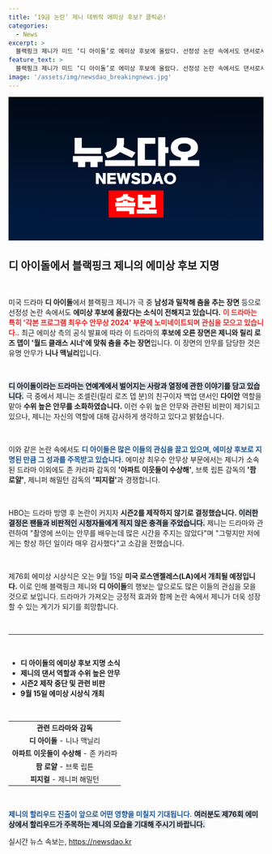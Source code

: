 ```yaml
---
title: ‘19금 논란’ 제니 데뷔작 에미상 후보? 클릭必!
categories:
  - News
excerpt: >
  블랙핑크 제니가 미드 ‘디 아이돌’로 에미상 후보에 올랐다. 선정성 논란 속에서도 댄서로서의 역량을 인정받은 제니의 여정, 그 배경과 반응을 공개합니다! 클릭해 전체 이야기를 확인하세요!
feature_text: >
  블랙핑크 제니가 미드 ‘디 아이돌’로 에미상 후보에 올랐다. 선정성 논란 속에서도 댄서로서의 역량을 인정받은 제니의 여정, 그 배경과 반응을 공개합니다! 클릭해 전체 이야기를 확인하세요!
image: '/assets/img/newsdao_breakingnews.jpg'
---
```


<p><img src="/assets/img/newsdao_breakingnews.jpg" alt="ranknews 속보" /></p>

<h2 data-ke-size="size26">디 아이돌에서 블랙핑크 제니의 에미상 후보 지명</h2>

<p data-ke-size="size16">&nbsp;</p>

<p>미국 드라마 <b>디 아이돌</b>에서 블랙핑크 제니가 극 중 <strong>남성과 밀착해 춤을 추는 장면</strong> 등으로 선정성 논란 속에서도 <strong>에미상 후보에 올랐다는 소식이 전해지고 있습니다.</strong> <b><span style="color: #ee2323;">이 드라마는 특히 '각본 프로그램 최우수 안무상 2024' 부문에 노미네이트되며 관심을 모으고 있습니다.</span></b>. 최근 에미상 측의 공식 발표에 따라 이 드라마의 <strong>후보에 오른 장면은 제니와 릴리 로즈 뎁이 '월드 클래스 시너'에 맞춰 춤을 추는 장면</strong>입니다. 이 장면의 안무를 담당한 것은 유명 안무가 <strong>니나 맥닐리</strong>입니다. </p>

<p data-ke-size="size16">&nbsp;</p>

<p><b><span style="background-color: #21538527;">디 아이돌이라는 드라마는 연예계에서 벌어지는 사랑과 열정에 관한 이야기를 담고 있습니다.</span></b> 극 중에서 제니는 조셀린(릴리 로즈 뎁 분)의 친구이자 백업 댄서인 <strong>다이안</strong> 역할을 맡아 <strong>수위 높은 안무를 소화하였습니다.</strong> 이런 수위 높은 안무와 관련된 비판이 제기되고 있으나, 제니는 자신의 역할에 대해 감사하게 생각하고 있다고 밝혔습니다. </p>

<p data-ke-size="size16">&nbsp;</p>

<p>이와 같은 논란 속에서도 <b><span style="color: #1a5490;">디 아이돌은 많은 이들의 관심을 끌고 있으며, 에미상 후보로 지명된 만큼 그 성과를 주목받고 있습니다.</span></b> 에미상 최우수 안무상 부문에서는 제니가 소속된 드라마 이외에도 존 카라파 감독의 <strong>'아파트 이웃들이 수상해'</strong>, 브룩 립튼 감독의 <strong>'팜 로얄'</strong>, 제니퍼 해밀턴 감독의 <strong>'피지컬'</strong>과 경쟁합니다. </p>

<p data-ke-size="size16">&nbsp;</p>

<p>HBO는 드라마 방영 후 논란이 커지자 <strong>시즌2를 제작하지 않기로 결정했습니다.</strong> <b><span style="background-color: #21538527;">이러한 결정은 팬들과 비판적인 시청자들에게 적지 않은 충격을 주었습니다.</span></b> 제니는 드라마와 관련하여 "촬영에 쓰이는 안무를 배우는데 많은 시간을 주지는 않았다"며 "그렇지만 저에게는 항상 하던 일이라 매우 감사했다"고 소감을 전했습니다. </p>

<p data-ke-size="size16">&nbsp;</p>

<p>제76회 에미상 시상식은 오는 9월 15일 <strong>미국 로스앤젤레스(LA)에서 개최될 예정입니다.</strong> 이로 인해 블랙핑크 제니와 <b>디 아이돌</b>의 행보는 앞으로도 많은 이들의 관심을 모을 것으로 보입니다. 드라마가 가져오는 긍정적 효과와 함께 논란 속에서 제니가 더욱 성장할 수 있는 계기가 되기를 희망합니다. </p>

<p data-ke-size="size16">&nbsp;</p>

<hr />

<p data-ke-size="size16">&nbsp;</p>

<ul>
    <li><b>디 아이돌의 에미상 후보 지명 소식</b></li>
    <li><b>제니의 댄서 역할과 수위 높은 안무</b></li>
    <li><b>시즌2 제작 중단 및 관련 비판</b></li>
    <li><b>9월 15일 에미상 시상식 개최</b></li>
</ul>

<p data-ke-size="size16">&nbsp;</p>

<table style="width: 100%;">
    <tr>
        <td style="text-align: center; height: 17px;"><b>관련 드라마와 감독</b></td>
    </tr>
    <tr>
        <td style="text-align: center; height: 17px;"><b>디 아이돌</b> - 니나 맥닐리</td>
    </tr>
    <tr>
        <td style="text-align: center; height: 17px;"><b>아파트 이웃들이 수상해</b> - 존 카라파</td>
    </tr>
    <tr>
        <td style="text-align: center; height: 17px;"><b>팜 로얄</b> - 브룩 립튼</td>
    </tr>
    <tr>
        <td style="text-align: center; height: 17px;"><b>피지컬</b> - 제니퍼 해밀턴</td>
    </tr>
</table>

<p data-ke-size="size16">&nbsp;</p>

<p><b><span style="color: #1a5490;">제니의 할리우드 진출이 앞으로 어떤 영향을 미칠지 기대됩니다.</span></b> <b><span style="background-color: #21538527;">여러분도 제76회 에미상에서 할리우드가 주목하는 제니의 모습을 기대해 주시기 바랍니다.</span></b></p>
실시간 뉴스 속보는, <a href="https://newsdao.kr" rel="dofollow">https://newsdao.kr</a>


